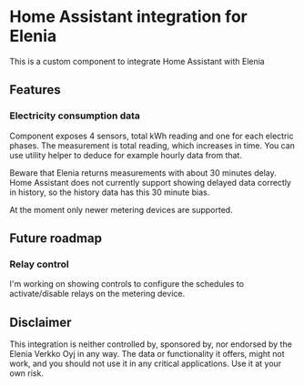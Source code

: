 # Home Assistant integration for Elenia

This is a custom component to integrate Home Assistant with Elenia

## Features
### Electricity consumption data
Component exposes 4 sensors, total kWh reading and one for each electric phases. The measurement is total reading, which increases in time. You can use utility helper to deduce for example hourly data from that.

Beware that Elenia returns measurements with about 30 minutes delay. Home Assistant does not currently support showing delayed data correctly in history, so the history data has this 30 minute bias.

At the moment only newer metering devices are supported.

## Future roadmap
### Relay control
I'm working on showing controls to configure the schedules to activate/disable relays on the metering device. 

## Disclaimer
This integration is neither controlled by, sponsored by, nor endorsed by the Elenia Verkko Oyj in any way. The data or functionality it offers, might not work, and you should not use it in any critical applications. Use it at your own risk.